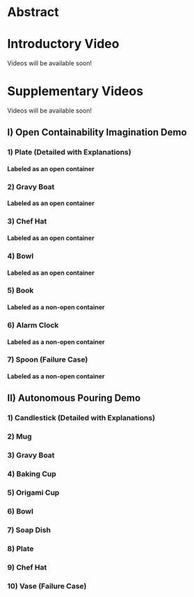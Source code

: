 # Abstract

# Introductory Video
Videos will be available soon!

# Supplementary Videos
Videos will be available soon!

## I) Open Containability Imagination Demo

### 1) Plate (Detailed with Explanations)
#### Labeled as an open container

### 2) Gravy Boat 
#### Labeled as an open container

### 3) Chef Hat
#### Labeled as an open container

### 4) Bowl
#### Labeled as an open container

### 5) Book
#### Labeled as a non-open container

### 6) Alarm Clock
#### Labeled as a non-open container

### 7) Spoon (Failure Case)
#### Labeled as a non-open container


## II) Autonomous Pouring Demo

### 1) Candlestick (Detailed with Explanations)

### 2) Mug

### 3) Gravy Boat

### 4) Baking Cup

### 5) Origami Cup

### 6) Bowl

### 7) Soap Dish

### 8) Plate

### 9) Chef Hat

### 10) Vase (Failure Case)
